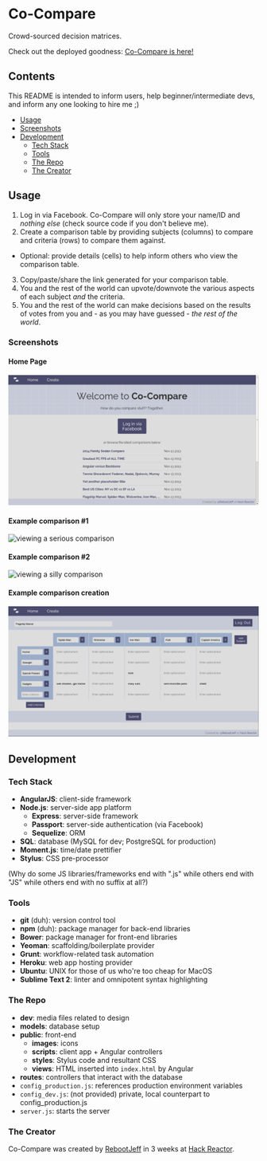 # Co-Compare
Crowd-sourced decision matrices.

Check out the deployed goodness: [Co-Compare is here!](http://cocompare.herokuapp.com)

## Contents

This README is intended to inform users, help beginner/intermediate devs, and inform any one looking to hire me ;)

- [Usage](#usage)
- [Screenshots](#screenshots)
- [Development](#development)
  - [Tech Stack](#tech-stack)
  - [Tools](#tools)
  - [The Repo](#the-repo)
  - [The Creator](#the-creator)

## Usage

1. Log in via Facebook. Co-Compare will only store your name/ID and *nothing else* (check source code if you don't believe me).
2. Create a comparison table by providing subjects (columns) to compare and criteria (rows) to compare them against.
  - Optional: provide details (cells) to help inform others who view the comparison table.
3. Copy/paste/share the link generated for your comparison table.
4. You and the rest of the world can upvote/downvote the various aspects of each subject *and* the criteria.
5. You and the rest of the world can make decisions based on the results of votes from you and - as you may have guessed - *the rest of the world*.

### Screenshots

#### Home Page

![landing page](dev/ss-home-view.png)

#### Example comparison #1

![viewing a serious comparison]()

#### Example comparison #2

![viewing a silly comparison]()

#### Example comparison creation

![creating a comparison](dev/ss-create-view.png)

## Development

### Tech Stack
- **AngularJS**: client-side framework
- **Node.js**: server-side app platform
  - **Express**: server-side framework
  - **Passport**: server-side authentication (via Facebook)
  - **Sequelize**: ORM
- **SQL**: database (MySQL for dev; PostgreSQL for production)
- **Moment.js**: time/date prettifier
- **Stylus**: CSS pre-processor

(Why do some JS libraries/frameworks end with ".js" while others end with "JS" while others end with no suffix at all?)

### Tools
- **git** (duh): version control tool
- **npm** (duh): package manager for back-end libraries
- **Bower**: package manager for front-end libraries
- **Yeoman**: scaffolding/boilerplate provider
- **Grunt**: workflow-related task automation
- **Heroku**: web app hosting provider
- **Ubuntu**: UNIX for those of us who're too cheap for MacOS
- **Sublime Text 2**: linter and omnipotent syntax highlighting

### The Repo

- **dev**: media files related to design
- **models**: database setup
- **public**: front-end
  - **images**: icons
  - **scripts**: client app + Angular controllers
  - **styles**: Stylus code and resultant CSS
  - **views**: HTML inserted into `index.html` by Angular
- **routes**: controllers that interact with the database
- `config_production.js`: references production environment variables
- `config_dev.js`: (not provided) private, local counterpart to config_production.js
- `server.js`: starts the server

### The Creator

Co-Compare was created by [RebootJeff](http://rebootjeff.github.io) in 3 weeks at [Hack Reactor](http://www.hackreactor.com).
